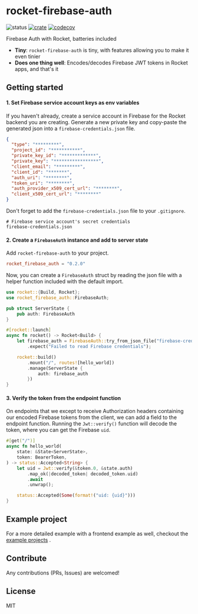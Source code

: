# rocket-firebase-auth

![status](https://github.com/Drpoppyseed/rocket-firebase-auth/actions/workflows/ci.yml/badge.svg)
[![crate](https://img.shields.io/crates/v/rocket-firebase-auth.svg)](https://crates.io/crates/rocket-firebase-auth)
[![codecov](https://img.shields.io/codecov/c/github/DrPoppyseed/rocket-firebase-auth)](https://codecov.io/gh/DrPoppyseed/rocket-firebase-auth)

Firebase Auth with Rocket, batteries included

- __Tiny__: `rocket-firebase-auth` is tiny, with features allowing you to make it even tinier
- __Does one thing well__: Encodes/decodes Firebase JWT tokens in Rocket apps, and that's it

## Getting started

#### 1. Set Firebase service account keys as env variables

If you haven't already, create a service account in Firebase for the Rocket backend
you are creating. Generate a new private key and copy-paste the generated json
into a `firebase-credentials.json` file.

```json
{
  "type": "*********",
  "project_id": "***********",
  "private_key_id": "*************",
  "private_key": "*****************",
  "client_email": "*********",
  "client_id": "*******",
  "auth_uri": "********",
  "token_uri": "********",
  "auth_provider_x509_cert_url": "********",
  "client_x509_cert_url": "********"
} 
```

Don't forget to add the `firebase-credentials.json` file to your `.gitignore`.

```gitignore
# Firebase service account's secret credentials
firebase-credentials.json
```

#### 2. Create a `FirebaseAuth` instance and add to server state

Add `rocket-firebase-auth` to your project.

```toml
rocket_firebase_auth = "0.2.0"
```

Now, you can create a `FirebaseAuth` struct by reading the json file with a helper
function included with the default import.

```rust
use rocket::{Build, Rocket};
use rocket_firebase_auth::FirebaseAuth;

pub struct ServerState {
    pub auth: FirebaseAuth
}

#[rocket::launch]
async fn rocket() -> Rocket<Build> {
    let firebase_auth = FirebaseAuth::try_from_json_file("firebase-credentials.json")
        .expect("Failed to read Firebase credentials");

    rocket::build()
        .mount("/", routes![hello_world])
        .manage(ServerState {
            auth: firebase_auth
        })
}
```

#### 3. Verify the token from the endpoint function

On endpoints that we except to receive Authorization headers containing our encoded
Firebase tokens from the client, we can add a field to the endpoint function.
Running the `Jwt::verify()` function will decode the token, where you can get the
Firebase `uid`.

```rust
#[get("/")]
async fn hello_world(
    state: &State<ServerState>,
    token: BearerToken,
) -> status::Accepted<String> {
    let uid = Jwt::verify(&token.0, &state.auth)
        .map_ok(|decoded_token| decoded_token.uid)
        .await
        .unwrap();

    status::Accepted(Some(format!("uid: {uid}")))
}
```

## Example project

For a more detailed example with a frontend example as well, checkout the [example
projects](https://github.com/DrPoppyseed/rocket-firebase-auth/tree/main/examples/react-rocket-example)
.

## Contribute

Any contributions (PRs, Issues) are welcomed!

## License

MIT